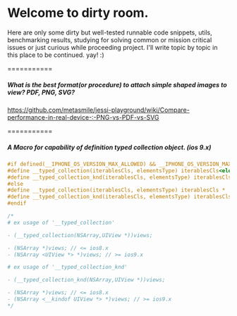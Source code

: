 # Welcome to dirty room.

Here are only some dirty but well-tested runnable code snippets, utils, benchmarking results, studying for solving common or mission critical issues or just curious while proceeding project. I'll write topic by topic in this place to be continued. yay! :)

===========
##### What is the best format(or procedure) to attach simple shaped images to view? PDF, PNG, SVG?

https://github.com/metasmile/jessi-playground/wiki/Compare-performance-in-real-device-:-PNG-vs-PDF-vs-SVG

===========
##### A Macro for capability of definition typed collection object. (ios 9.x)
```objective-c
#if defined(__IPHONE_OS_VERSION_MAX_ALLOWED) && __IPHONE_OS_VERSION_MAX_ALLOWED >= 90000
#define __typed_collection(iterablesCls, elementsType) iterablesCls<elementsType> *
#define __typed_collection_knd(iterablesCls, elementsType) iterablesCls<__kindof elementsType> *
#else
#define __typed_collection(iterablesCls, elementsType) iterablesCls *
#define __typed_collection_knd(iterablesCls, elementsType) iterablesCls *
#endif

/*
# ex usage of '__typed_collection'

- (__typed_collection(NSArray,UIView *))views; 

- (NSArray *)views; // <= ios8.x
- (NSArray <UIView *> *)views; // >= ios9.x

# ex usage of '__typed_collection_knd'

- (__typed_collection_knd(NSArray,UIView *))views; 

- (NSArray *)views; // <= ios8.x
- (NSArray <__kindof UIView *> *)views; // >= ios9.x
*/
```
